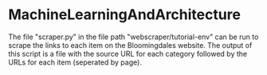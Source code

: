 # MachineLearningAndArchitecture

The file "scraper.py" in the file path "webscraper/tutorial-env" can be run to scrape the links to each item on the Bloomingdales website. The output of this script is a file with the source URL for each category followed by the URLs for each item (seperated by page).
